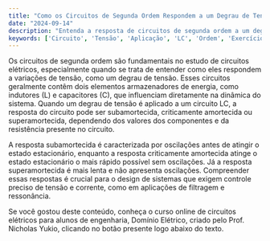 ```yaml
---
title: "Como os Circuitos de Segunda Ordem Respondem a um Degrau de Tensão?"
date: "2024-09-14"
description: "Entenda a resposta de circuitos de segunda ordem a um degrau de tensão e sua importância em aplicações práticas."
keywords: ['Circuito', 'Tensão', 'Aplicação', 'LC', 'Ordem', 'Exercício', 'degrau']
---
```


Os circuitos de segunda ordem são fundamentais no estudo de circuitos elétricos, especialmente quando se trata de entender como eles respondem a variações de tensão, como um degrau de tensão. Esses circuitos geralmente contêm dois elementos armazenadores de energia, como indutores (L) e capacitores (C), que influenciam diretamente na dinâmica do sistema. Quando um degrau de tensão é aplicado a um circuito LC, a resposta do circuito pode ser subamortecida, criticamente amortecida ou superamortecida, dependendo dos valores dos componentes e da resistência presente no circuito.

A resposta subamortecida é caracterizada por oscilações antes de atingir o estado estacionário, enquanto a resposta criticamente amortecida atinge o estado estacionário o mais rápido possível sem oscilações. Já a resposta superamortecida é mais lenta e não apresenta oscilações. Compreender essas respostas é crucial para o design de sistemas que exigem controle preciso de tensão e corrente, como em aplicações de filtragem e ressonância.

Se você gostou deste conteúdo, conheça o curso online de circuitos elétricos para alunos de engenharia, Domínio Elétrico, criado pelo Prof. Nicholas Yukio, clicando no botão presente logo abaixo do texto.